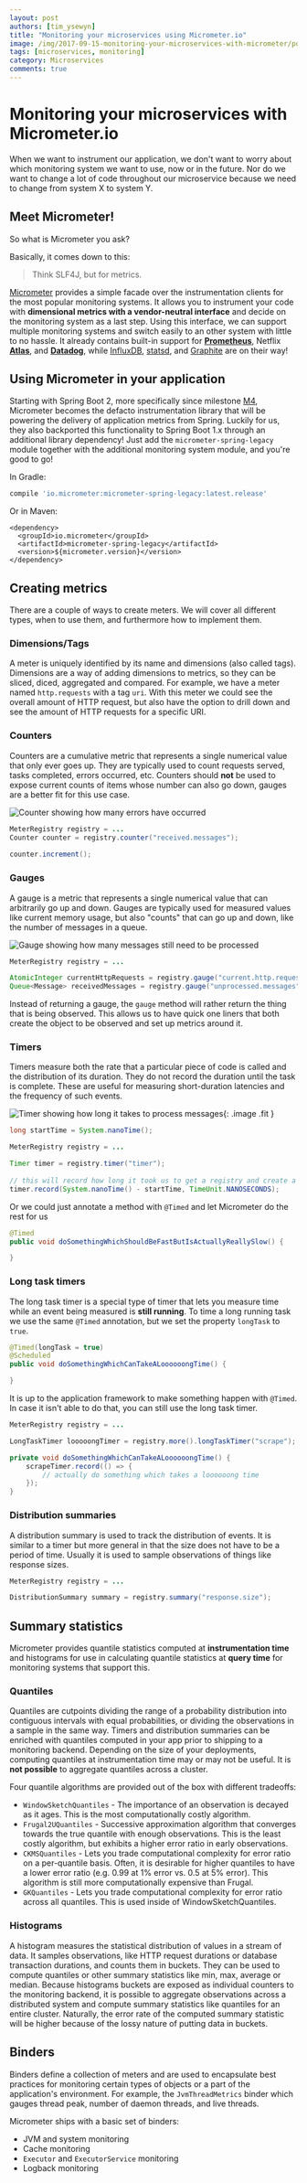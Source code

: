 ```yaml
---
layout: post
authors: [tim_ysewyn]
title: "Monitoring your microservices using Micrometer.io"
image: /img/2017-09-15-monitoring-your-microservices-with-micrometer/post-image.jpg
tags: [microservices, monitoring]
category: Microservices
comments: true
---
```

# Monitoring your microservices with Micrometer.io

When we want to instrument our application, we don't want to worry about which monitoring system we want to use, now or in the future.
Nor do we want to change a lot of code throughout our microservice because we need to change from system X to system Y.

## Meet Micrometer!

So what is Micrometer you ask?

Basically, it comes down to this:
> Think SLF4J, but for metrics.

<a href="https://micrometer.io" target="_blank">Micrometer</a> provides a simple facade over the instrumentation clients for the most popular monitoring systems.
It allows you to instrument your code with **dimensional metrics with a vendor-neutral interface** and decide on the monitoring system as a last step.
Using this interface, we can support multiple monitoring systems and switch easily to an other system with little to no hassle.
It already contains built-in support for <a href="https://prometheus.io" target="_blank">**Prometheus**</a>, Netflix <a href="https://github.com/Netflix/atlas" target="_blank">**Atlas**</a>, and <a href="https://www.datadoghq.com" target="_blank">**Datadog**</a>, while <a href="https://www.influxdata.com" target="_blank">InfluxDB</a>, <a href="https://github.com/etsy/statsd" target="_blank">statsd</a>, and <a href="https://graphiteapp.org" target="_blank">Graphite</a> are on their way!


## Using Micrometer in your application

Starting with Spring Boot 2, more specifically since milestone <a href="https://spring.io/blog/2017/09/15/spring-boot-2-0-0-m4-available-now" target="_blank">M4</a>, Micrometer becomes the defacto instrumentation library that will be powering the delivery of application metrics from Spring.
Luckily for us, they also backported this functionality to Spring Boot 1.x through an additional library dependency!
Just add the `micrometer-spring-legacy` module together with the additional monitoring system module, and you're good to go!

In Gradle:

``` gradle
compile 'io.micrometer:micrometer-spring-legacy:latest.release'
```

Or in Maven:

``` maven
<dependency>
  <groupId>io.micrometer</groupId>
  <artifactId>micrometer-spring-legacy</artifactId>
  <version>${micrometer.version}</version>
</dependency>
```

## Creating metrics

There are a couple of ways to create meters.
We will cover all different types, when to use them, and furthermore how to implement them.

### Dimensions/Tags

A meter is uniquely identified by its name and dimensions (also called tags).
Dimensions are a way of adding dimensions to metrics, so they can be sliced, diced, aggregated and compared.
For example, we have a meter named `http.requests` with a tag `uri`.
With this meter we could see the overall amount of HTTP request, but also have the option to drill down and see the amount of HTTP requests for a specific URI.

### Counters

Counters are a cumulative metric that represents a single numerical value that only ever goes up.
They are typically used to count requests served, tasks completed, errors occurred, etc.
Counters should **not** be used to expose current counts of items whose number can also go down, gauges are a better fit for this use case.

<div class="row">
  <div class="4u -4u 6u(small) -3u(small) 8u(xsmall) -2u(xsmall)">
    <img class="image fit" alt="Counter showing how many errors have occurred" src="/img/2017-09-15-monitoring-your-microservices-with-micrometer/counter.png">
  </div>
</div>

``` java
MeterRegistry registry = ...
Counter counter = registry.counter("received.messages");
    
counter.increment();
```

### Gauges

A gauge is a metric that represents a single numerical value that can arbitrarily go up and down.
Gauges are typically used for measured values like current memory usage, but also "counts" that can go up and down, like the number of messages in a queue.

<div class="row">
  <div class="6u -3u 8u(small) -2u(small) 12u(xsmall)">
    <img class="image fit" alt="Gauge showing how many messages still need to be processed" src="/img/2017-09-15-monitoring-your-microservices-with-micrometer/gauge.png">
  </div>
</div>

``` java
MeterRegistry registry = ...

AtomicInteger currentHttpRequests = registry.gauge("current.http.requests", new AtomicInteger(0));
Queue<Message> receivedMessages = registry.gauge("unprocessed.messages", new ConcurrentLinkedQueue<>(), ConcurrentLinkedQueue::size);
```

Instead of returning a gauge, the `gauge` method will rather return the thing that is being observed.
This allows us to have quick one liners that both create the object to be observed and set up metrics around it.

### Timers

Timers measure both the rate that a particular piece of code is called and the distribution of its duration.
They do not record the duration until the task is complete.
These are useful for measuring short-duration latencies and the frequency of such events.

![Timer showing how long it takes to process messages](/img/2017-09-15-monitoring-your-microservices-with-micrometer/timer.png){: .image .fit }

``` java
long startTime = System.nanoTime();

MeterRegistry registry = ...

Timer timer = registry.timer("timer");
    
// this will record how long it took us to get a registry and create a new timer
timer.record(System.nanoTime() - startTime, TimeUnit.NANOSECONDS);
```

Or we could just annotate a method with `@Timed` and let Micrometer do the rest for us

``` java
@Timed
public void doSomethingWhichShouldBeFastButIsActuallyReallySlow() {

}
```

### Long task timers

The long task timer is a special type of timer that lets you measure time while an event being measured is **still running**.
To time a long running task we use the same `@Timed` annotation, but we set the property `longTask` to `true`.

``` java
@Timed(longTask = true)
@Scheduled
public void doSomethingWhichCanTakeALoooooongTime() {

}
```

It is up to the application framework to make something happen with `@Timed`.
In case it isn't able to do that, you can still use the long task timer.

``` java
MeterRegistry registry = ...

LongTaskTimer looooongTimer = registry.more().longTaskTimer("scrape");

private void doSomethingWhichCanTakeALoooooongTime() {
    scrapeTimer.record(() => {
        // actually do something which takes a loooooong time
    });
}
```

### Distribution summaries

A distribution summary is used to track the distribution of events.
It is similar to a timer but more general in that the size does not have to be a period of time.
Usually it is used to sample observations of things like response sizes.

``` java
MeterRegistry registry = ...

DistributionSummary summary = registry.summary("response.size");
```

## Summary statistics

Micrometer provides quantile statistics computed at **instrumentation time** and histograms for use in calculating quantile statistics at **query time** for monitoring systems that support this.

### Quantiles

Quantiles are cutpoints dividing the range of a probability distribution into contiguous intervals with equal probabilities, or dividing the observations in a sample in the same way.
Timers and distribution summaries can be enriched with quantiles computed in your app prior to shipping to a monitoring backend.
Depending on the size of your deployments, computing quantiles at instrumentation time may or may not be useful.
It is **not possible** to aggregate quantiles across a cluster.

Four quantile algorithms are provided out of the box with different tradeoffs:

- `WindowSketchQuantiles` - The importance of an observation is decayed as it ages.
This is the most computationally costly algorithm.
- `Frugal2UQuantiles` - Successive approximation algorithm that converges towards the true quantile with enough observations.
This is the least costly algorithm, but exhibits a higher error ratio in early observations.
- `CKMSQuantiles` - Lets you trade computational complexity for error ratio on a per-quantile basis.
Often, it is desirable for higher quantiles to have a lower error ratio (e.g. 0.99 at 1% error vs. 0.5 at 5% error).
This algorithm is still more computationally expensive than Frugal.
- `GKQuantiles` - Lets you trade computational complexity for error ratio across all quantiles.
This is used inside of WindowSketchQuantiles.

### Histograms

A histogram measures the statistical distribution of values in a stream of data.
It samples observations, like HTTP request durations or database transaction durations, and counts them in buckets.
They can be used to compute quantiles or other summary statistics like min, max, average or median.
Because histograms buckets are exposed as individual counters to the monitoring backend, it is possible to aggregate observations across a distributed system and compute summary statistics like quantiles for an entire cluster.
Naturally, the error rate of the computed summary statistic will be higher because of the lossy nature of putting data in buckets.

## Binders

Binders define a collection of meters and are used to encapsulate best practices for monitoring certain types of objects or a part of the application's environment.
For example, the `JvmThreadMetrics` binder which gauges thread peak, number of daemon threads, and live threads.

Micrometer ships with a basic set of binders:
- JVM and system monitoring
- Cache monitoring
- `Executor` and `ExecutorService` monitoring
- Logback monitoring